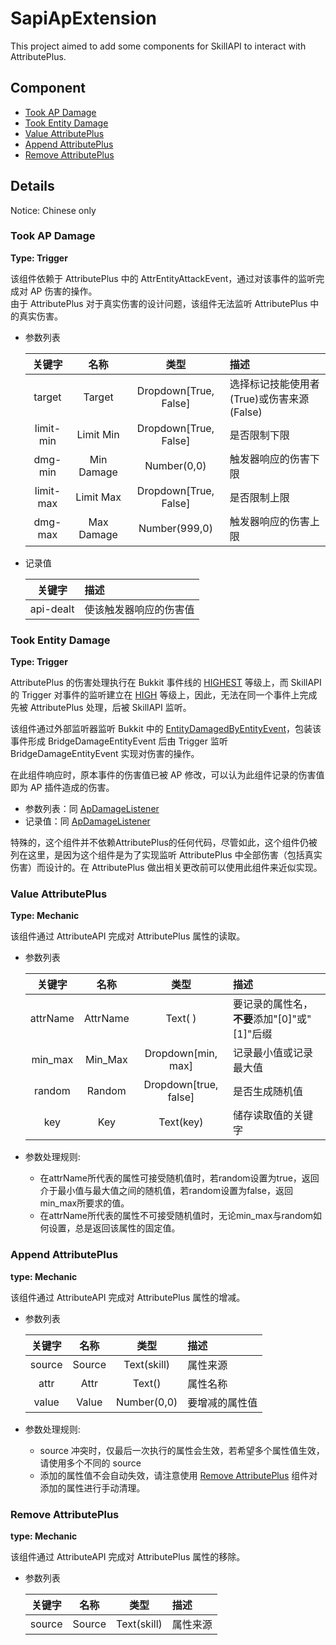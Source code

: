 # SapiApExtension

This project aimed to add some components for SkillAPI to interact with AttributePlus.
 
## Component
 * [Took AP Damage](#took-ap-damage)
 * [Took Entity Damage](#took-entity-damage)
 * [Value AttributePlus](#value-attributeplus)
 * [Append AttributePlus](#append-attributeplus)
 * [Remove AttributePlus](#remove-attributeplus)

## Details
Notice: Chinese only

### Took AP Damage
**Type: Trigger**

该组件依赖于 AttributePlus 中的 AttrEntityAttackEvent，通过对该事件的监听完成对 AP 伤害的操作。  
由于 AttributePlus 对于真实伤害的设计问题，该组件无法监听 AttributePlus 中的真实伤害。

* 参数列表
  
  |关键字|名称|类型|描述|
  |:---:|:---:|:---:|:---|
  |target|Target|Dropdown\[True, False\]|选择标记技能使用者(True)或伤害来源(False)|
  |limit-min|Limit Min|Dropdown\[True, False]|是否限制下限|
  |dmg-min|Min Damage|Number(0,0)|触发器响应的伤害下限|
  |limit-max|Limit Max|Dropdown\[True, False]|是否限制上限|
  |dmg-max|Max Damage|Number(999,0)|触发器响应的伤害上限|
* 记录值
  
  |关键字|描述|
  |:---:|:---|
  |api-dealt|使该触发器响应的伤害值|

### Took Entity Damage
**Type: Trigger**

AttributePlus 的伤害处理执行在 Bukkit 事件线的 [HIGHEST][1] 等级上，而 SkillAPI 的 Trigger 对事件的监听建立在 [HIGH][2] 等级上，因此，无法在同一个事件上完成先被 AttributePlus 处理，后被 SkillAPI 监听。

该组件通过外部监听器监听 Bukkit 中的 [EntityDamagedByEntityEvent][3]，包装该事件形成 BridgeDamageEntityEvent 后由 Trigger 监听 BridgeDamageEntityEvent 实现对伤害的操作。  

在此组件响应时，原本事件的伤害值已被 AP 修改，可以认为此组件记录的伤害值即为 AP 插件造成的伤害。

* 参数列表：同 [ApDamageListener](#took-ap-damage)
* 记录值：同 [ApDamageListener](#took-ap-damage)

特殊的，这个组件并不依赖AttributePlus的任何代码，尽管如此，这个组件仍被列在这里，是因为这个组件是为了实现监听 AttributePlus 中全部伤害（包括真实伤害）而设计的。在 AttributePlus 做出相关更改前可以使用此组件来近似实现。

### Value AttributePlus
**Type: Mechanic**

该组件通过 AttributeAPI 完成对 AttributePlus 属性的读取。  
* 参数列表
  
  |关键字|名称|类型|描述|
  |:---:|:---:|:---:|:---|
  |attrName|AttrName|Text( )|要记录的属性名，**不要**添加"\[0\]"或"\[1\]"后缀|
  |min_max|Min_Max|Dropdown\[min, max\]|记录最小值或记录最大值|
  |random|Random|Dropdown\[true, false\]|是否生成随机值|
  |key|Key|Text(key)|储存读取值的关键字|
* 参数处理规则:
  * 在attrName所代表的属性可接受随机值时，若random设置为true，返回介于最小值与最大值之间的随机值，若random设置为false，返回min_max所要求的值。
  * 在attrName所代表的属性不可接受随机值时，无论min_max与random如何设置，总是返回该属性的固定值。

### Append AttributePlus
**type: Mechanic**

该组件通过 AttributeAPI 完成对 AttributePlus 属性的增减。
* 参数列表

  |关键字|名称|类型|描述|
  |:---:|:---:|:---:|:---|
  |source|Source|Text(skill)|属性来源|
  |attr|Attr|Text()|属性名称|
  |value|Value|Number(0,0)|要增减的属性值|
* 参数处理规则:
  * source 冲突时，仅最后一次执行的属性会生效，若希望多个属性值生效，请使用多个不同的 source
  * 添加的属性值不会自动失效，请注意使用 [Remove AttributePlus](#remove-attributeplus) 组件对添加的属性进行手动清理。
  
### Remove AttributePlus
**type: Mechanic**

该组件通过 AttributeAPI 完成对 AttributePlus 属性的移除。
* 参数列表
  
  |关键字|名称|类型|描述|
  |:---:|:---:|:---:|:---|
  |source|Source|Text(skill)|属性来源|


[1]: https://hub.spigotmc.org/javadocs/spigot/org/bukkit/event/EventPriority.html#HIGHEST
[2]: https://hub.spigotmc.org/javadocs/spigot/org/bukkit/event/EventPriority.html#HIGH
[3]: https://hub.spigotmc.org/nexus/service/local/repositories/snapshots/archive/org/bukkit/bukkit/1.12.2-R0.1-SNAPSHOT/bukkit-1.12.2-R0.1-20180712.012114-155-javadoc.jar/!/org/bukkit/event/entity/EntityDamageByEntityEvent.html